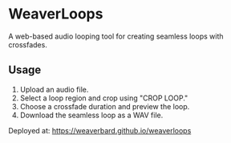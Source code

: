 # WeaverLoops
A web-based audio looping tool for creating seamless loops with crossfades.

## Usage
1. Upload an audio file.
2. Select a loop region and crop using "CROP LOOP."
3. Choose a crossfade duration and preview the loop.
4. Download the seamless loop as a WAV file.

Deployed at: https://weaverbard.github.io/weaverloops
